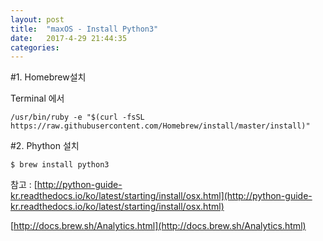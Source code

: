 ```yaml
---
layout: post
title:  "maxOS - Install Python3"
date:   2017-4-29 21:44:35
categories: 
---
```


#1. Homebrew설치

Terminal 에서

    /usr/bin/ruby -e "$(curl -fsSL https://raw.githubusercontent.com/Homebrew/install/master/install)"

 

#2. Phython 설치

    $ brew install python3

 
참고 : [http://python-guide-kr.readthedocs.io/ko/latest/starting/install/osx.html](http://python-guide-kr.readthedocs.io/ko/latest/starting/install/osx.html)

[http://docs.brew.sh/Analytics.html](http://docs.brew.sh/Analytics.html)
